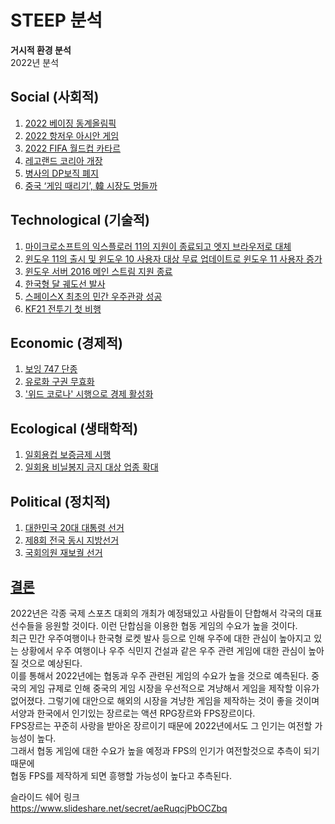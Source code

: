 # **STEEP 분석**
**거시적 환경 분석**  
2022년 분석
## Social (사회적)
1. [2022 베이징 동계올림픽](https://olympics.com/ko/beijing-2022/)
2. [2022 항저우 아시안 게임](https://ko.wikipedia.org/wiki/2022%EB%85%84_%EC%95%84%EC%8B%9C%EC%95%88_%EA%B2%8C%EC%9E%84)
3. [2022 FIFA 월드컵 카타르](https://ko.wikipedia.org/wiki/2022%EB%85%84_FIFA_%EC%9B%94%EB%93%9C%EC%BB%B5)
4. [레고랜드 코리아 개장](https://www.legoland.kr/)
5. [병사의 DP보직 폐지](https://www.khan.co.kr/politics/defense-diplomacy/article/202109091642001)
6. [중국 ‘게임 때리기’, 韓 시장도 멍들까](https://www.kukinews.com/newsView/kuk202109080286)
## Technological (기술적)
1. [마이크로소프트의 익스플로러 11의 지원이 종료되고 엣지 브라우저로 대체](https://www.boannews.com/media/view.asp?idx=97976)
2. [윈도우 11의 출시 및 윈도우 10 사용자 대상 무료 업데이트로 윈도우 11 사용자 증가](https://www.yna.co.kr/view/AKR20211005056000017?input=1195m)
3. [윈도우 서버 2016 메인 스트림 지원 종료](https://www.ciokorea.com/news/205514)
4. [한국형 달 궤도선 발사](https://ko.wikipedia.org/wiki/%EB%8C%80%ED%95%9C%EB%AF%BC%EA%B5%AD_%EB%8B%AC_%EA%B6%A4%EB%8F%84%EC%84%A0)
5. [스페이스X 최초의 민간 우주관광 성공](https://news.kbs.co.kr/news/view.do?ncd=5283560&ref=A)
6. [KF21 전투기 첫 비행](https://ko.wikipedia.org/wiki/KF-21_%EB%B3%B4%EB%9D%BC%EB%A7%A4)
## Economic (경제적)    
1. [보잉 747 단종](https://ko.wikipedia.org/wiki/%EB%B3%B4%EC%9E%89_747-8)
2. [유로화 구권 무효화](https://blog.naver.com/kkulkkuls/221679296465)
3. ['위드 코로나' 시행으로 경제 활성화](https://www.ytn.co.kr/_ln/0102_202109211508495378)
## Ecological (생태학적)
1. [일회용컵 보증금제 시행](http://www.me.go.kr/home/web/board/read.do?boardMasterId=1&boardId=1375060&menuId=286)
2. [일회용 비닐봉지 금지 대상 업종 확대](https://www.ntoday.co.kr/news/articleView.html?idxno=76439)
## Political (정치적)   
1. [대한민국 20대 대통령 선거](https://ko.wikipedia.org/wiki/%EB%8C%80%ED%95%9C%EB%AF%BC%EA%B5%AD_%EC%A0%9C20%EB%8C%80_%EB%8C%80%ED%86%B5%EB%A0%B9_%EC%84%A0%EA%B1%B0)
2. [제8회 전국 동시 지방선거](https://ko.wikipedia.org/wiki/%EC%A0%9C8%ED%9A%8C_%EC%A0%84%EA%B5%AD%EB%8F%99%EC%8B%9C%EC%A7%80%EB%B0%A9%EC%84%A0%EA%B1%B0)
3. [국회의원 재보궐 선거](https://ko.wikipedia.org/wiki/2022%EB%85%84_%EB%8C%80%ED%95%9C%EB%AF%BC%EA%B5%AD_%EC%9E%AC%EB%B3%B4%EA%B6%90%EC%84%A0%EA%B1%B)

## <u>결론</u>
2022년은 각종 국제 스포츠 대회의 개최가 예정돼있고 사람들이 단합해서 각국의 대표 선수들을 응원할 것이다. 이런 단합심을 이용한 협동 게임의 수요가 높을 것이다.  
최근 민간 우주여행이나 한국형 로켓 발사 등으로 인해 우주에 대한 관심이 높아지고 있는 상황에서 우주 여행이나 우주 식민지 건설과 같은 우주 관련 게임에 대한 관심이 높아질 것으로 예상된다.  
이를 통해서 2022년에는 협동과 우주 관련된 게임의 수요가 높을 것으로 예측된다.
중국의 게임 규제로 인해 중국의 게임 시장을 우선적으로 겨냥해서 게임을 제작할 이유가 없어졌다. 
그렇기에 대안으로 해외의 시장을 겨냥한 게임을 제작하는 것이 좋을 것이며 서양과 한국에서 인기있는 장르로는 액션 RPG장르와 FPS장르이다.   
FPS장르는 꾸준히 사랑을 받아온 장르이기 때문에 2022년에서도 그 인기는 여전할 가능성이 높다.  
그래서 협동 게임에 대한 수요가 높을 예정과 FPS의 인기가 여전할것으로 추측이 되기 때문에  
협동 FPS를 제작하게 되면 흥행할 가능성이 높다고 추측된다.  

슬라이드 쉐어 링크  
https://www.slideshare.net/secret/aeRuqcjPbOCZbq
